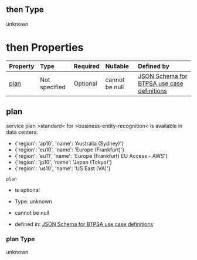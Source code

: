 ## then Type

unknown

# then Properties

| Property      | Type          | Required | Nullable       | Defined by                                                                                                                                                                                                                                      |
| :------------ | :------------ | :------- | :------------- | :---------------------------------------------------------------------------------------------------------------------------------------------------------------------------------------------------------------------------------------------- |
| [plan](#plan) | Not specified | Optional | cannot be null | [JSON Schema for BTPSA use case definitions](btpsa-usecase-properties-services-items-allof-1-then-allof-15-then-allof-1-then-properties-plan.md "undefined#/properties/services/items/allOf/1/then/allOf/15/then/allOf/1/then/properties/plan") |

## plan

service plan >standard< for >business-entity-recognition< is available in data centers:

*   {'region': 'ap10', 'name': 'Australia (Sydney)'}
*   {'region': 'eu10', 'name': 'Europe (Frankfurt)'}
*   {'region': 'eu11', 'name': 'Europe (Frankfurt) EU Access - AWS'}
*   {'region': 'jp10', 'name': 'Japan (Tokyo)'}
*   {'region': 'us10', 'name': 'US East (VA)'}

`plan`

*   is optional

*   Type: unknown

*   cannot be null

*   defined in: [JSON Schema for BTPSA use case definitions](btpsa-usecase-properties-services-items-allof-1-then-allof-15-then-allof-1-then-properties-plan.md "undefined#/properties/services/items/allOf/1/then/allOf/15/then/allOf/1/then/properties/plan")

### plan Type

unknown
